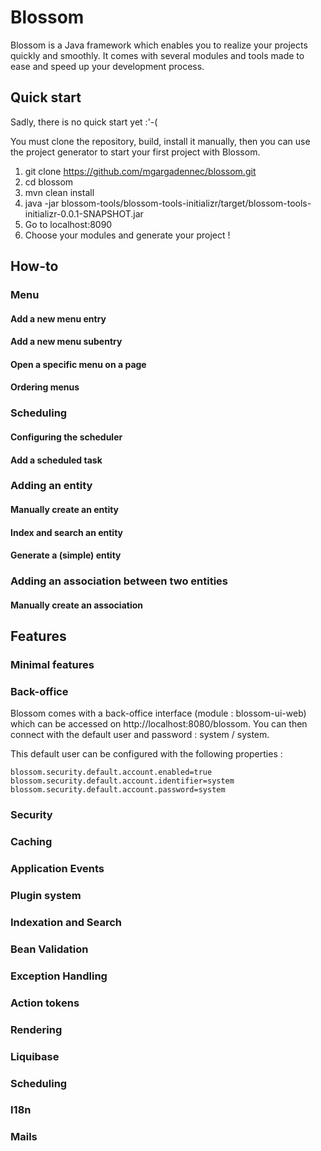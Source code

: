 # Blossom

Blossom is a Java framework which enables you to realize your projects quickly and smoothly.
It comes with several modules and tools made to ease and speed up your development process.

## Quick start

Sadly, there is no quick start yet :'-(

You must clone the repository, build, install it manually, then you can use the project generator to start your first project with Blossom.

1. git clone https://github.com/mgargadennec/blossom.git
2. cd blossom
3. mvn clean install
4. java -jar blossom-tools/blossom-tools-initializr/target/blossom-tools-initializr-0.0.1-SNAPSHOT.jar
5. Go to localhost:8090
6. Choose your modules and generate your project !

## How-to

### Menu
#### Add a new menu entry
#### Add a new menu subentry
#### Open a specific menu on a page
#### Ordering menus

### Scheduling
#### Configuring the scheduler
#### Add a scheduled task

### Adding an entity
#### Manually create an entity
#### Index and search an entity
#### Generate a (simple) entity

### Adding an association between two entities
#### Manually create an association

## Features

### Minimal features

### Back-office
Blossom comes with a back-office interface (module : blossom-ui-web) which can be accessed on http://localhost:8080/blossom.
You can then connect with the default user and password : system / system.

This default user can be configured with the following properties :

    blossom.security.default.account.enabled=true
    blossom.security.default.account.identifier=system
    blossom.security.default.account.password=system

### Security

### Caching

### Application Events

### Plugin system

### Indexation and Search

### Bean Validation

### Exception Handling

### Action tokens

### Rendering

### Liquibase

### Scheduling

### I18n

### Mails


